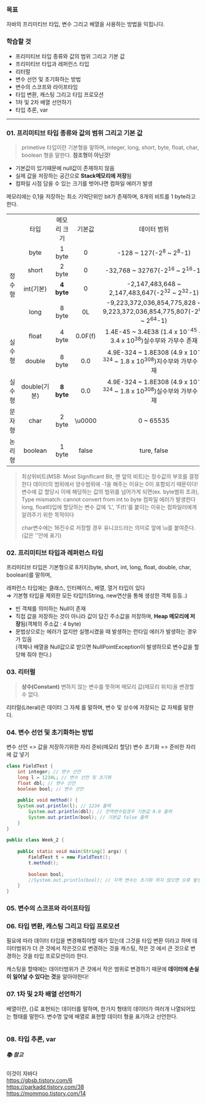 ### 목표
자바의 프리미티브 타입, 변수 그리고 배열을 사용하는 방법을 익힙니다.

### 학습할 것
- 프리미티브 타입 종류와 값의 범위 그리고 기본 값
- 프리미티브 타입과 레퍼런스 타입
- 리터럴
- 변수 선언 및 초기화하는 방법
- 변수의 스코프와 라이프타임
- 타입 변환, 캐스팅 그리고 타입 프로모션
- 1차 및 2차 배열 선언하기
- 타입 추론, var

<hr>

### 01. 프리미티브 타입 종류와 값의 범위 그리고 기본 값
> primetive 타입이란 기본형을 말하며, integer, long, short, byte, float, char, boolean 형을 말한다. **참조형이 아닌것!**

- 기본값이 있기때문에 null값이 존재하지 않음
- 실제 값을 저장하는 공간으로 **Stack메모리에 저장**됨
- 컴파일 시점 담을 수 있는 크기를 벗어나면 컴파일 에러가 발생

메모리에는 0,1을 저장하는 최소 기억단위인 bit가 존재하며, 8개의 비트를 1 byte라고 한다.

<table style="text-align:center;">
  <tr>
    <td>  </td>
    <td>타입</td>
    <td>메모리 크기</td>
    <td>기본값</td>
    <td>데이터 범위</td>
  </tr>
  <tr>
    <td rowspan="4">정수형</td>
    <td>byte</td>
    <td>1 byte</td>
    <td>0</td>
    <td>-128 ~ 127(-2<sup>8</sup> ~ 2<sup>8</sup>-1)</td>
  </tr>
  <tr>
    <td>short</td>
    <td>2 byte</td>
    <td>0</td>
    <td>-32,768 ~ 32767(-2<sup>16</sup> ~ 2<sup>16</sup>-1)</td>
  </tr>
  <tr>
    <td>int(기본)</td>
    <td><strong>4 byte</strong></td>
    <td>0</td>
    <td>-2,147,483,648 ~ 2,147,483,647(-2<sup>32</sup> ~ 2<sup>32</sup>-1)</td>
  </tr>
  <tr>
    <td>long</td>
    <td>8 byte</td>
    <td>0L</td>
    <td>-9,223,372,036,854,775,828 ~ 9,223,372,036,854,775,807(-2<sup>64</sup> ~ 2<sup>64</sup>-1)</td>
  </tr>
  <tr>
    <td rowspan="2">실수형</td>
    <td>float</td>
    <td>4 byte</td>
    <td>0.0F(f)</td>
    <td>1.4E-45 ~ 3.4E38 (1.4 x 10<sup>-45</sup> ~ 3.4 x 10<sup>38</sup>)<span>실수부와 가부수 존재</span></td>
  </tr>
  <tr>
    <td>double</td>
    <td>8 byte</td>
    <td>0.0</td>
    <td>4.9E-324 ~ 1.8E308 (4.9 x 10<sup>-324</sup> ~ 1.8 x 10<sup>308</sup>)<span>지수부와 가부수 존재</span></td>
  </tr>
  <tr>
    <td>실수형</td>
    <td>double(기본)</td>
    <td><strong>8 byte</strong></td>
    <td>0.0</td>
    <td>4.9E-324 ~ 1.8E308 (4.9 x 10<sup>-324</sup> ~ 1.8 x 10<sup>308</sup>)<span>실수부와 가부수 존재</span></td>
  </tr>
  <tr>
    <td>문자형</td>
    <td>char</td>
    <td>2 byte</td>
    <td>\u0000</td>
    <td>0 ~ 65535</td>
  </tr>
  <tr>
    <td>논리형</td>
    <td>boolean</td>
    <td>1 byte</td>
    <td>false</td>
    <td>ture, false</td>
  </tr>
</table>

>최상위비트(MSB: Most Significant Bit, 맨 앞의 비트)는 정수값의 부호를 결정한다
>데이터의 범위에서 양수범위에 -1을 해주는 이유는 0이 포함되기 때문이다!<br>
>변수에 값 할당시 이에 해당하는 값의 범위를 넘어가게 되면(ex. byte범위 초과),<br>
>Type mismatch: cannot convert from int to byte 컴파일 에러가 발생한다
>long, float타입에 할당하는 변수 값에 'L', 'F(f)'를 붙이는 이유는 컴파일러에게 알려주기 위한 목적이다
>
>char변수에는 16진수로 저장할 경우 유니코드라는 의미로 앞에 \u를 붙여준다.(값은 ''안에 표기)
  
  
### 02. 프리미티브 타입과 레퍼런스 타입
프리미티브 타입은 기본형으로 8가지(byte, short, int, long, float, double, char, boolean)를 말하며,<br>
    
레퍼런스 타입에는 클래스, 인터페이스, 배열, 열거 타입이 있다 <br>
⇒ 기본형 타입을 제외한 모든 타입!!(String, new연산을 통해 생성한 객체 등등..)
- 빈 객체를 의미하는 Null이 존재
- 직접 값을 저장하는 것이 아니라 값이 담긴 주소값을 저장하며, **Heap 메모리에 저장**됨(객체의 주소값 : 4 byte)
- 문법상으로는 에러가 없지만 실행시켰을 때 발생하는 런타임 에러가 발생하는 경우가 있음<br>
  (객체나 배열을 Null값으로 받으면 NullPointException이 발생하므로 변수값을 할당해 줘야 한다.)

### 03. 리터럴
> **상수(Constant)**
> 변하지 않는 변수를 뜻하며 메모리 값(메모리 위치)을 변경할 수 없다.

리터럴(Literal)은
데이터 그 자체 를 말하며, 변수 및 상수에 저장되는 값 자체를 말한다.


### 04. 변수 선언 및 초기화하는 방법
변수 선언 => 값을 저장하기위한 자리 준비(메모리 할당)
변수 초기화 => 준비한 자리에 값 넣기

```java
class FieldTest {
	int integer; // 변수 선언
	long l = 1234L; // 변수 선언 및 초기화
	float dbl; // 변수 선언
	boolean bool; // 변수 선언
	
	public void method() {
    System.out.println(l); // 1234 출력
		System.out.println(dbl); // 전역변수일경우 기본값 0.0 출력
		System.out.println(bool); // 기본값 false 출력
	}
}
	
public class Week_2 {
	
	public static void main(String[] args) {
		FieldTest t = new FieldTest();
		t.method();
		
		boolean bool; 
		//System.out.println(bool); // 지역 변수는 초기화 하지 않으면 오류 발생
	}
}

```



### 05. 변수의 스코프와 라이프타임

### 06. 타입 변환, 캐스팅 그리고 타입 프로모션
필요에 따라 데이터 타입을 변경해줘야할 때가 있는데 그것을 타입 변환 이라고 하며
데이터범위가 더 큰 것에서 작은것으로 변경하는 것을 캐스팅, 작은 것 에서 큰 것으로 변경하는 것을 타입 프로모션이라 한다.

캐스팅을 할때에는 데이터범위가 큰 것에서 작은 범위로 변경하기 때문에 **데이터에 손실이 일어날 수 있다는 것**을 알아야한다!


### 07. 1차 및 2차 배열 선언하기
배열이란, {}로 표현되는 데이터를 말하며, 한가지 형태의 데이터가 여러개 나열되어있는 형태를 말한다.
변수명 앞에 배열로 표현할 데이터 형을 표기하고 선언한다.
```java
```

### 08. 타입 추론, var



##### 📚 참고
  이것이 자바다<br>
  <https://gbsb.tistory.com/6><br>
  <https://parkadd.tistory.com/38><br>
  <https://mommoo.tistory.com/14><br>
  

